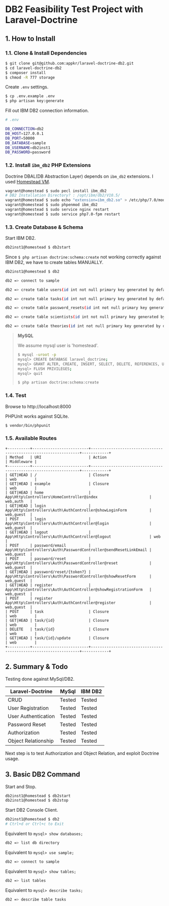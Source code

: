 # DB2 Feasibility Test Project with Laravel-Doctrine

## 1. How to Install

### 1.1. Clone & Install Dependencies

```sh
$ git clone git@github.com:appkr/laravel-doctrine-db2.git
$ cd laravel-doctrine-db2 
$ composer install
$ chmod -R 777 storage
```

Create `.env` settings.

```sh
$ cp .env.example .env
$ php artisan key:generate
```

Fill out IBM DB2 connection information.

```sh
# .env

DB_CONNECTION=db2
DB_HOST=127.0.0.1
DB_PORT=50000
DB_DATABASE=sample
DB_USERNAME=db2inst1
DB_PASSWORD=password
```

### 1.2. Install `ibm_db2` PHP Extensions

Doctrine DBAL(DB Abstraction Layer) depends on `ibm_db2` extensions. I used [Homestead VM](https://laravel.com/docs/5.2/homestead).

```sh
vagrant@homestead $ sudo pecl install ibm_db2
# DB2 Installation Directory? : /opt/ibm/db2/V10.5/
vagrant@homestead $ sudo echo "extension=ibm_db2.so" > /etc/php/7.0/mods-available/ibm_db2.ini
vagrant@homestead $ sudo phpenmod ibm_db2
vagrant@homestead $ sudo service nginx restart
vagrant@homestead $ sudo service php7.0-fpm restart
```

### 1.3. Create Database & Schema

Start IBM DB2.

```sh
db2inst1@homestead $ db2start
```

Since `$ php artisan doctrine:schema:create` not working correctly against IBM DB2, we have to create tables MANUALLY.

```sh
db2inst1@homestead $ db2

db2 => connect to sample

db2 => create table users(id int not null primary key generated by default as identity(start with 1, increment by 1), name varchar(255), email varchar(255), password varchar(60), remember_token varchar(255), created_at timestamp, updated_at timestamp)

db2 => create table tasks(id int not null primary key generated by default as identity(start with 1, increment by 1), name varchar(255), user_id integer not null, created_at timestamp, updated_at timestamp)

db2 => create table password_resets(id int not null primary key generated by default as identity(start with 1, increment by 1), email varchar(255), token varchar(255), created_at timestamp)

db2 => create table scientists(id int not null primary key generated by default as identity(start with 1, increment by 1), firstname varchar(255), lastname varchar(255), created_at timestamp, updated_at timestamp)

db2 => create table theories(id int not null primary key generated by default as identity(start with 1, increment by 1), scientist_id int not null, title varchar(255), created_at timestamp, updated_at timestamp)
```

> **MySQL**
> 
> We assume mysql user is 'homestead'.
> 
> ```sh
> $ mysql -uroot -p
> mysql> CREATE DATABASE laravel_doctrine;
> mysql> GRANT ALTER, CREATE, INSERT, SELECT, DELETE, REFERENCES, UPDATE, DROP, EXECUTE, LOCK TABLES, INDEX ON laravel_doctrine.* TO 'homestead';
> mysql> FLUSH PRIVILEGES;
> mysql> quit
> ```
> 
> ```sh
> $ php artisan doctrine:schema:create
> ```

### 1.4. Test

Browse to http://localhost:8000

PHPUnit works against SQLite. 

```
$ vendor/bin/phpunit
```

### 1.5. Available Routes

```
+----------+-------------------------+-----------------------------------------------------------------+------------+
| Method   | URI                     | Action                                                          | Middleware |
+----------+-------------------------+-----------------------------------------------------------------+------------+
| GET|HEAD | /                       | Closure                                                         | web        |
| GET|HEAD | example                 | Closure                                                         | web        |
| GET|HEAD | home                    | App\Http\Controllers\HomeController@index                       | web,auth   |
| GET|HEAD | login                   | App\Http\Controllers\Auth\AuthController@showLoginForm          | web,guest  |
| POST     | login                   | App\Http\Controllers\Auth\AuthController@login                  | web,guest  |
| GET|HEAD | logout                  | App\Http\Controllers\Auth\AuthController@logout                 | web        |
| POST     | password/email          | App\Http\Controllers\Auth\PasswordController@sendResetLinkEmail | web,guest  |
| POST     | password/reset          | App\Http\Controllers\Auth\PasswordController@reset              | web,guest  |
| GET|HEAD | password/reset/{token?} | App\Http\Controllers\Auth\PasswordController@showResetForm      | web,guest  |
| GET|HEAD | register                | App\Http\Controllers\Auth\AuthController@showRegistrationForm   | web,guest  |
| POST     | register                | App\Http\Controllers\Auth\AuthController@register               | web,guest  |
| POST     | task                    | Closure                                                         | web        |
| GET|HEAD | task/{id}               | Closure                                                         | web        |
| DELETE   | task/{id}               | Closure                                                         | web        |
| GET|HEAD | task/{id}/update        | Closure                                                         | web        |
+----------+-------------------------+-----------------------------------------------------------------+------------+
```

## 2. Summary & Todo

Testing done against MySql/DB2. 

Laravel-Doctrine|MySql|IBM DB2
---|---|---
CRUD|Tested|Tested
User Registration|Tested|Tested
User Authentication|Tested|Tested
Password Reset|Tested|Tested
Authorization|Tested|Tested
Object Relationship|Tested|Tested

Next step is to test Authorization and Object Relation, and exploit Doctrine usage.

## 3. Basic DB2 Command

Start and Stop.

```sh
db2inst1@homestead $ db2start
db2inst1@homestead $ db2stop
```

Start DB2 Console Client.

```sh
db2inst1@homestead $ db2
# Ctrl+d or Ctrl+c to Exit
```

Equivalent to `mysql> show databases;`

```sh
db2 => list db directory
```

Equivalent to `mysql> use sample;`

```sh
db2 => connect to sample
```

Equivalent to `mysql> show tables;`

```sh
db2 => list tables
```

Equivalent to `mysql> describe tasks;`

```sh
db2 => describe table tasks
```